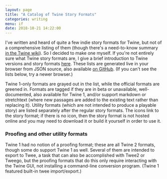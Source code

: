 ```yaml
---
layout: page
title: "A Catalog of Twine Story Formats"
categories: writing
menu: if
date: 2018-10-21 14:22:00
---
```

I've written and heard of quite a few indie story formats for Twine, but not of a comprehensive listing of them (though there's a need-to-know summary [in the Twine wiki](https://twinery.org/wiki/#other_formats)).  So I decided to make one myself.  If you're not entirely sure what Twine story formats are, I give a brief introduction to Twine versions and story formats [here](/tools/hyperfic/twine/).  These lists are generated live in your browser from JSON source, also available [on GitHub](https://github.com/tweecode/format-catalog).  (If you can't see the lists below, try a newer browser.)

Twine 1-only formats are grayed out in the list, while the official formats are greened in.  Formats are tagged if they are in beta or unavailable, well-documented, also available for Twine 1, and/or support markdown or stretchtext (where new passages are added to the existing text rather than replacing it).  Utility formats (which are not intended to produce a playable story) are listed separately after the regular story formats.  The icons link to the story format; if there is no icon, then the story format is not hosted online and you may need to download it or build it yourself in order to use it.

<ul id="story"></ul>

### Proofing and other utility formats

Twine 1 had no notion of a proofing format; these are all Twine 2 formats, though some do support Twine 1 as well.  Several of them are intended to export to Twee, a task that can also be accomplished with Twee2 or Tweego, but the proofing formats that do this only require interacting with the Twine GUI, not installing a command-line conversion program.  (Twine 1 featured built-in twee import/export.)

<ul id="proofing">
</ul>

<script>
// Now loading from a separate file.  Code from
// https://codepen.io/KryptoniteDove/post/load-json-file-locally-using-pure-javascript

var jsonCat = [];

function loadJSON(callback) {
	var xobj = new XMLHttpRequest();
    xobj.overrideMimeType("application/json");
    xobj.open('GET', 'catalog.json', true);
    xobj.onreadystatechange = function () {
        if (xobj.readyState == 4 && xobj.status == "200") {
            // Required use of an anonymous callback as .open will NOT return a value but simply returns undefined in asynchronous mode
			callback(xobj.responseText);
		}
    };
    xobj.send(null);
}

function init() {

	loadJSON(function(response) {
		// Parse JSON string into object
		jsonCat = JSON.parse(response);

		//This is not the recommended approach for processing the data; I just wanted a quick conversion.

	jsonCat.forEach(function(item) {
	var target = (item.proofing ? "#proofing" : "#story");
	
	var stuff = document.createElement("li");
	if ((item.twine1 && !item.twine2))
		stuff.classList.add("gray");
	else if (item.official)
		stuff.classList.add("green");
	
	//this also serves as the "bullet"
	var image = document.createElement("a");
	image.classList.add("svg");
	if (item.base) {
		image.setAttribute("href",item.base + (item.format ? item.format : "format.js"));
		if (item.icon)
			image.setAttribute("style","background-image: url('" + item.base + item.icon + "')");
	}
	stuff.appendChild(image);
		
	var link = document.createElement("a");
	link.innerHTML = item.name;
	if (item.docs || item.repo)
		link.setAttribute("href",item.docs ? item.docs : item.repo);
	stuff.appendChild(link);

	if (item.author) {
		var author = document.createElement("i");
		author.innerHTML = " by " + item.author;
		stuff.appendChild(author);
	}

	var tagSpan;
	
	if (item.docs) {
		tagSpan = document.createElement("a");
		tagSpan.classList.add("tag");
		tagSpan.innerHTML = "docs";
		tagSpan.setAttribute("href",item.docs);
		stuff.appendChild(tagSpan);
	}
	
	if (item.demo) {
		tagSpan = document.createElement("a");
		tagSpan.classList.add("tag");
		tagSpan.innerHTML = "demo";
		tagSpan.setAttribute("href",item.demo);
		stuff.appendChild(tagSpan);
	}

	item.tags.forEach(function(tag) {
		tagSpan = document.createElement("span");
		tagSpan.classList.add("tag");
		tagSpan.innerHTML = tag;
		stuff.appendChild(tagSpan);
	});
	
	if (item.twine1 && item.twine2) {
		tagSpan = document.createElement("span");
		tagSpan.classList.add("tag");
		tagSpan.innerHTML = "1&2";
		stuff.appendChild(tagSpan);
	}

	stuff.appendChild(document.createElement("br"));

	var desc = document.createElement("span");
	desc.innerHTML = " " + (item.extendedDescription ? item.extendedDescription : item.description);
	stuff.appendChild(desc);
	
	document.querySelector(target).appendChild(stuff);
 });
 
 });
}

document.onload = init();

</script>
